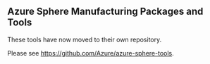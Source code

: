 ## Azure Sphere Manufacturing Packages and Tools

These tools have now moved to their own repository.

Please see https://github.com/Azure/azure-sphere-tools.